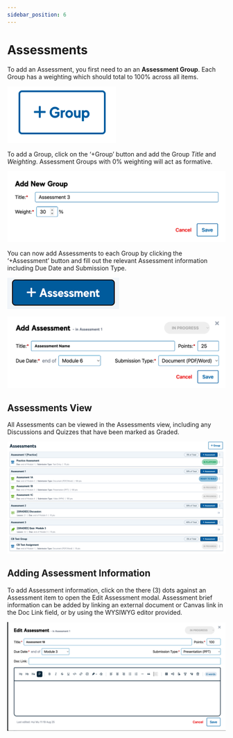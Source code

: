 ```yaml
---
sidebar_position: 6
---
```


# Assessments


To add an Assessment, you first need to an an **Assessment Group**. Each Group has a weighting which should total to 100% across all items.

<div style={{textAlign: 'center'}}>

![img_32.png](img/img_32.png)

</div>

To add a Group, click on the ‘+Group’ button and add the Group _Title_ and _Weighting_. Assessment Groups with 0% weighting will act as formative.

<div style={{textAlign: 'center'}}>

![img_31.png](img/img_31.png)

</div>

You can now add Assessments to each Group by clicking the ‘+Assessment’ button and fill out the relevant Assessment information including Due Date and Submission Type.

<div style={{textAlign: 'center'}}>

![img_30-1.png](img/img_30-1.png)

![img_30.png](img/img_30.png)

</div>


## Assessments View

All Assessments can be viewed in the Assessments view, including any Discussions and Quizzes that have been marked as Graded.

<div style={{textAlign: 'center'}}>

![img_29.png](img/img_29.png)

</div>

## Adding Assessment Information

To add Assessment information, click on the there (3) dots against an Assessment item to open the Edit Assessment modal. Assessment brief information can be added by linking an external document or Canvas link in the Doc Link field, or by using the WYSIWYG editor provided.

<div style={{textAlign: 'center'}}>

![img_28.png](img/img_28.png)

</div>
